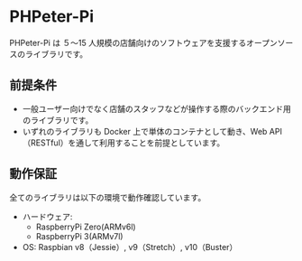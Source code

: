 # PHPeter-Pi

PHPeter-Pi は ５〜15 人規模の店舗向けのソフトウェアを支援するオープンソースのライブラリです。

## 前提条件

- 一般ユーザー向けでなく店舗のスタッフなどが操作する際のバックエンド用のライブラリです。
- いずれのライブラリも Docker 上で単体のコンテナとして動き、Web API（RESTful）を通して利用することを前提としています。


## 動作保証

全てのライブラリは以下の環境で動作確認しています。

- ハードウェア:
  - RaspberryPi Zero(ARMv6l)
  - RaspberryPi 3(ARMv7l)
- OS: Raspbian v8（Jessie）, v9（Stretch）, v10（Buster）
